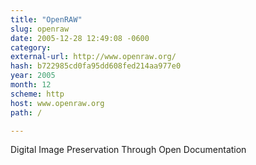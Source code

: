 ```yaml
---
title: "OpenRAW"
slug: openraw
date: 2005-12-28 12:49:08 -0600
category: 
external-url: http://www.openraw.org/
hash: b722985cd0fa95dd608fed214aa977e0
year: 2005
month: 12
scheme: http
host: www.openraw.org
path: /

---
```


Digital Image Preservation Through Open Documentation
